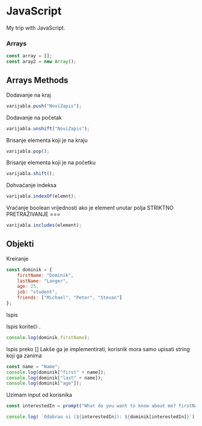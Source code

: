 # JavaScript
 My trip with JavaScript.


 ### Arrays
 ```javascript
 const array = [];
 const aray2 = new Array();
 ```
## Arrays Methods

Dodavanje na kraj 

```javascript
varijabla.push("NoviZapis");
```

Dodavanje na početak

```javascript
varijabla.unshift("NoviZapis");
```

Brisanje elementa koji je na kraju

```javascript
varijabla.pop();
```

Brisanje elementa koji je na početku

```javascript
varijabla.shift();
```

Dohvaćanje indeksa
```javascript
varijabla.indexOf(elemnt);
```
Vraćanje boolean vrijednosti ako je element unutar polja
STRIKTNO PRETRAŽIVANJE === 
```javascript
varijabla.includes(element);
```


## Objekti

Kreiranje

```javascript
const dominik = {
    firstName: "Dominik",
    lastName: "Langer",
    age: 25,
    job: "student",
    friends: ["Michael", "Peter", "Stevan"]
};
```

Ispis

Ispis koriteći .
```javascript
console.log(dominik.firstName);
```

Ispis preko []
Lakše ga je implementirati, korisnik mora samo upisati string koji ga zanima

```javascript
const name = "Name";
console.log(dominik["first" + name]);
console.log(dominik["last" + name]);
console.log(dominik["age"]);
```

Uzimam input od korisnika

```javascript
const interestedIn = prompt("What do you want to know about me? firstName, lastName, age, job or friends")

console.log( `Odabrao si (${interestedIn}): ${dominik[interestedIn]}`);
```

